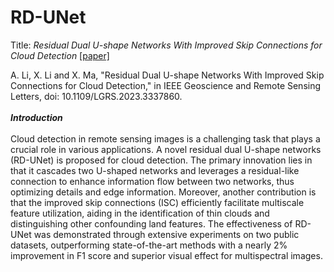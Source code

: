 # RD-UNet
Title: *Residual Dual U-shape Networks With Improved Skip Connections for Cloud Detection* [[paper]](https://ieeexplore.ieee.org/document/10335738/)<br>

A. Li, X. Li and X. Ma, "Residual Dual U-shape Networks With Improved Skip Connections for Cloud Detection," in IEEE Geoscience and Remote Sensing Letters, doi: 10.1109/LGRS.2023.3337860.
<br>
<br>
***Introduction***<br>
<br>
Cloud detection in remote sensing images is a challenging task that plays a crucial role in various applications. A novel residual dual U-shape networks (RD-UNet) is proposed for cloud detection. The primary innovation lies in that it cascades two U-shaped networks and leverages a residual-like connection to enhance information flow between two networks, thus optimizing details and edge information. Moreover, another contribution is that the improved skip connections (ISC) efficiently facilitate multiscale feature utilization, aiding in the identification of thin clouds and distinguishing other confounding land features. The effectiveness of RD-UNet was demonstrated through extensive experiments on two public datasets, outperforming state-of-the-art methods with a nearly 2% improvement in F1 score and superior visual effect for multispectral images.
<br>
